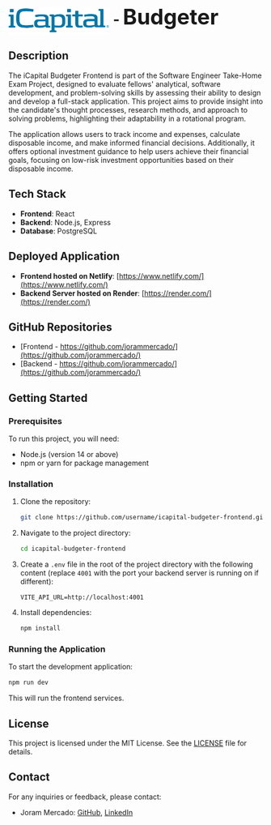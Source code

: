 

# <a href="https://www.icapital.com" target="_blank"><img src="./public/icapital-logo-full-name.svg" alt="iCapital Logo" style="max-width: 200px; height: auto; vertical-align: middle;"></a> - <span style="font-size: 1.5em;">Budgeter</span>

## Description

The iCapital Budgeter Frontend is part of the Software Engineer Take-Home Exam Project, designed to evaluate fellows' analytical, software development, and problem-solving skills by assessing their ability to design and develop a full-stack application. This project aims to provide insight into the candidate's thought processes, research methods, and approach to solving problems, highlighting their adaptability in a rotational program.

The application allows users to track income and expenses, calculate disposable income, and make informed financial decisions. Additionally, it offers optional investment guidance to help users achieve their financial goals, focusing on low-risk investment opportunities based on their disposable income.

## Tech Stack

- **Frontend**: React
- **Backend**: Node.js, Express
- **Database**: PostgreSQL

## Deployed Application
- **Frontend hosted on Netlify**: [https://www.netlify.com/](https://www.netlify.com/)
- **Backend Server hosted on Render**: [https://render.com/](https://render.com/)

## GitHub Repositories
- [Frontend - https://github.com/jorammercado/](https://github.com/jorammercado/)
- [Backend  - https://github.com/jorammercado/](https://github.com/jorammercado/)

## Getting Started

### Prerequisites

To run this project, you will need:

- Node.js (version 14 or above)
- npm or yarn for package management

### Installation

1. Clone the repository:
   ```bash
   git clone https://github.com/username/icapital-budgeter-frontend.git
   ```
2. Navigate to the project directory:
   ```bash
   cd icapital-budgeter-frontend
   ```
3. Create a `.env` file in the root of the project directory with the following content (replace `4001` with the port your backend server is running on if different):
   ```
   VITE_API_URL=http://localhost:4001
   ``` 
4. Install dependencies:
   ```bash
   npm install
   ```

### Running the Application

To start the development application:

```bash
npm run dev
```

This will run the frontend services.

## License
This project is licensed under the MIT License. See the [LICENSE](https://opensource.org/license/mit) file for details.

## Contact
For any inquiries or feedback, please contact:

- Joram Mercado: [GitHub](https://github.com/jorammercado), [LinkedIn](https://www.linkedin.com/in/jorammercado)
